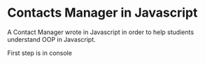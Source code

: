 # Contacts Manager in Javascript 

A Contact Manager wrote in Javascript in order to help studients understand OOP in Javascript. 

First step is in console
